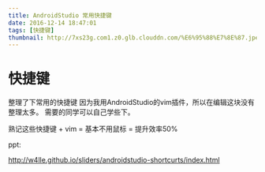 ```yaml
---
title: AndroidStudio 常用快捷键
date: 2016-12-14 18:47:01
tags: [快捷键]
thumbnail: http://7xs23g.com1.z0.glb.clouddn.com/%E6%95%88%E7%8E%87.jpeg
---
```



# 快捷键

整理了下常用的快捷键
因为我用AndroidStudio的vim插件，所以在编辑这块没有整理太多。
需要的同学可以自己学些下。

熟记这些快捷键 + vim = 基本不用鼠标 = 提升效率50%

<!-- more -->

ppt:

http://w4lle.github.io/sliders/androidstudio-shortcurts/index.html
